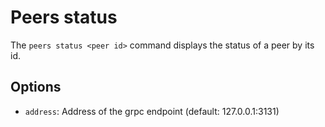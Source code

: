 # Peers status

The ```peers status <peer id>``` command displays the status of a peer by its id.

## Options

- ```address```: Address of the grpc endpoint (default: 127.0.0.1:3131)